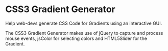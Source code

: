 CSS3 Gradient Generator
=======================

Help web-devs generate CSS Code for Gradients using an interactive GUI.

The CSS3 Gradient Generator makes use of jQuery to capture and process mouse events, jsColor for selecting colors and HTML5Slider for the Gradient.
